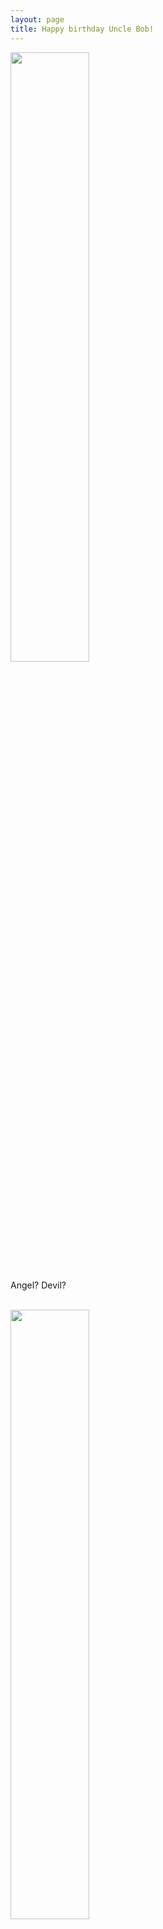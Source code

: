 ```yaml
---
layout: page
title: Happy birthday Uncle Bob!
---
```

<img src="IMG_3079.jpeg" width="50%">
<p>Angel? Devil?</p><br/><img src="IMG_3080.jpeg" width="50%">
<p>This one is a devil for sure.</p><br/><img src="IMG_3096.jpeg" width="50%">
<p>The good kind of Solo cup.</p><br/><img src="IMG_3193.jpeg" width="50%">
<p>What smart-aleks.</p><br/><img src="IMG_3268.jpeg" width="50%">
<p>Top 100 pictures taken moments before disaster</p><br/><img src="IMG_3270.jpeg" width="50%">
<p>Me? Crash? No!</p><br/><img src="IMG_3289.jpeg" width="50%">
<p>1960's Americans and Russians alike are seething.</p><br/><img src="IMG_3310.jpeg" width="50%">
<p>Stop motion must've got this one, moments before he went to light speed.</p><br/><img src="IMG_3317.jpeg" width="50%">
<p>Who left seaworld unlocked?</p><br/><img src="IMG_3318.jpeg" width="50%">
<p>Easter bunny must've had a hell of a time lugging these around.....</p><br/><img src="IMG_3326.jpeg" width="50%">
<p>Need for sunburn. No, I'm not just competitive.</p><br/><img src="IMG_3327.jpeg" width="50%">
<p>You lost because Zack was wearing diamond armor. Oh well, I still won.</p><br/><img src="IMG_3328.jpeg" width="50%">
<p>But you're a good sport about it :)</p><br/><img src="IMG_3574.jpeg" width="50%">
<p>Did he misplace some important document?</p><br/><img src="IMG_3576.jpeg" width="50%">
<p>Guess not. Did he get a raise?</p><br/><img src="IMG_3578.jpeg" width="50%">
<p>Oh. Yes, he did. Good for him!</p><br/><img src="IMG_3579.jpeg" width="50%">
<p>Wish the dirty capitalists weren't looking down on me. :(</p><br/><img src="IMG_3582.jpeg" width="50%">
<p>Smile and wave boys. Smile and wave.</p>
<img src="https://media.giphy.com/media/Uo0CJ8l5kVh2E/source.gif">
<br/><br/>

<img src="IMG_3612.jpeg" width="50%">
<p>He seems to think the camera-person is not above average.</p><br/><img src="IMG_3676.jpeg" width="50%">
<p>Not sure what I was out to plunder. Definitley not a medal, that's for sure.</p><br/><img src="IMG_3729.jpeg" width="50%">
<p>Moments before we ran out of gas. Or so we thought.</p><br/><img src="IMG_3998.jpeg" width="50%">
<p>At least one of you is taking it seriously.</p><br/><img src="IMG_4009.jpeg" width="50%">
<p>Sadly, there was no gold to be found.</p><br/><img src="IMG_4010.jpeg" width="50%">
<p>Fastest statue in the west.</p><br/><img src="IMG_4018.jpeg" width="50%">
<p>Zack was the reason we needed those life jackets, I just know it.</p><br/><img src="IMG_4117.jpeg" width="50%">
<p>Inside joke? Master plan? We'll never know.</p><br/><img src="IMG_4118.jpeg" width="50%">
<p>And they're sure not going to tell us.</p><br/><img src="IMG_4145.jpeg" width="50%">
<p>Oh, the days when his music didn't cause hearing loss. How I miss them.</p><br/><img src="IMG_4207.jpeg" width="50%">
<p>Those are some nice traffic cones. Where'd you ge them?</p><br/><img src="IMG_4208.jpeg" width="50%">
<p></p><br/><img src="IMG_4255.jpeg" width="50%">
<p>I can't bring myself to write something snarky about Brave Wilderness. Move along.</p><br/><img src="IMG_4259.jpeg" width="50%">
<p>Oh, and I got the merch, too.</p><br/><img src="IMG_4261.jpeg" width="50%">
<p>This picture feels like Zuckerberg and his funding people in The Social Network. Except wait, I'm the tech one. Uh-oh!</p><br/><img src="IMG_4347.jpeg" width="50%">
<p>I promise that's absolutley not a racing driver helmet. There are definitley 3d models of skydiver helmets on-line that I could find to make for you. Yup, 100%. I promise.</p><br/><img src="IMG_4390.jpeg" width="50%">
<p>He's got goggles on because I threw him in.</p><br/><img src="IMG_4488.jpeg" width="50%">
<p>Nothing mean to write about General McGee. It was a shame to hear he passed recently</p><br/><img src="IMG_4575.jpeg" width="50%">
<p>He didn't get pulled under right after this photo. Did you really think I'm that mean??</p><br/><img src="IMG_4740.jpeg" width="50%">
<p>The snake's not made of wood this time. Yikes.</p><br/><img src="IMG_4767.jpeg" width="50%">
<p>Oh, and now it's orange....</p><br/><img src="IMG_4778.jpeg" width="50%">
<p>All ready. (Not to actually go swimming, no. What made you think that?)</p><br/><img src="IMG_4784.jpeg" width="50%">
<p>Men In Black, the boat edition. I hope?</p><br/><img src="IMG_5425.jpeg" width="50%">
<p>One of these things is not like the other....</p><br/><img src="IMG_5444.jpeg" width="50%">
<p>Wonder if Zack's shirt is a hint?</p><br/><img src="IMG_5471.jpeg" width="50%">
<p>No way does he have his license for that thing. Get me out!!</p><br/><img src="IMG_5483.jpeg" width="50%">
<p>They did not, in fact, let me out.</p><br/><img src="IMG_5523.jpeg" width="50%">
<p>You trusted him as a pilot?</p><br/><img src="IMG_5531.jpeg" width="50%">
<p>Ah, good. A trustworthy unlicensed pilot, at least.</p><br/><img src="IMG_5691.jpeg" width="50%">
<p>An important lesson was learned that night. Ceremonies are not the place to practice my comedy skills.</p><br/><img src="IMG_0267.jpeg" width="50%">
<p>Perhaps you were the one egging us on? Can't think of why else you aren't in this picture.</p><br/><img src="IMG_0275.jpeg" width="50%">
<p>Moments before the authorities arrived to detain us miscreants.</p><br/><img src="IMG_0283.jpeg" width="50%">
<p>At least this plane doesn't fly.</p><br/><img src="IMG_0532.jpeg" width="50%">
<p>Laziest Chauffeurs ever.</p><br/><img src="IMG_0541.jpeg" width="50%">
<p>Their motto still said "Don't be Evil," then.</p><br/><img src="IMG_0552.jpeg" width="50%">
<p>In hindsight, standing there wasn't our brightest decision ever.</p><br/><img src="IMG_0632.jpeg" width="50%">
<p>What's she scheming up?</p><br/><img src="IMG_0664.jpeg" width="50%">
<p>There must be a metaphor here.</p><br/><img src="IMG_0861.jpeg" width="50%">
<p>More moments before disaster</p><br/><img src="IMG_1016.jpeg" width="50%">
<p>Salmonella speedrun any%</p><br/><img src="IMG_1015.jpeg" width="50%">
<p>World's worst line cooks. Somehow got a good review?</p><br/><img src="IMG_1023.jpeg" width="50%">
<p>Wait. That customer looks familiar??</p><br/><img src="IMG_1033.jpeg" width="50%">
<p>Taken right after someone said something funny, but probably not PC?</p><br/><img src="IMG_1034.jpeg" width="50%">
<p>Ah, right. Something non-PC in the video we made.</p><br/><img src="IMG_1389.jpeg" width="50%">
<p>Never did find Atlantis. Tragic, really.</p><br/><img src="IMG_1395.jpeg" width="50%">
<p>Local man dissapointed to have wasted NG grant to find Atlantis.</p><br/><img src="IMG_1404.jpeg" width="50%">
<p>Florida boy makes a new friend. Florida man is not impressed.</p><br/><img src="IMG_1444.jpeg" width="50%">
<p>I didn't find Atlantis, but that ray was a pretty cool output regardless.</p><br/><img src="IMG_1460.jpeg" width="50%">
<p>Suprisingly, my DJI Spark survived that flight.</p><br/><img src="IMG_1485.jpeg" width="50%">
<p>(1/1) reps completed.</p><br/><img src="IMG_1497.jpeg" width="50%">
<p>Made it by a mile.</p><br/><img src="IMG_1960.jpeg" width="50%">
<p>Photos taken before disaster.</p><br/><img src="IMG_2158.jpeg" width="50%">
<p>No, not the last one. This one.</p><br/><img src="IMG_0132.jpeg" width="50%">
<p>Can't say I'm convinced this is the future of public transit.</p><br/><img src="IMG_0183.jpeg" width="50%">
<p>He already knew I was going to pretend to push him in. Dammit.</p><br/><img src="IMG_0209.jpeg" width="50%">
<p>He's already committed wire fraud. It's too late.</p><br/><img src="IMG_0237.jpeg" width="50%">
<p>Ah so now we know where the pyromaniac tendencies started.</p><br/><img src="IMG_0238.jpeg" width="50%">
<p>Never said I wasn't guilty.</p><br/><img src="IMG_0397.jpeg" width="50%">
<p>Anything I could possibly write couldn't fix this one.</p><br/><img src="IMG_0398.jpeg" width="50%">
<p>Elon Musk could never.</p><br/><img src="IMG_0524.jpeg" width="50%">
<p>What book did you bring us??</p><br/><img src="IMG_0594.jpeg" width="50%">
<p>Crocs were cool. I promise!</p><br/><img src="IMG_0875.jpeg" width="50%">
<p>Undecorated.</p><br/><img src="IMG_0880.jpeg" width="50%">
<p>Did we switch bodies for this photo?</p><br/><img src="IMG_1083.jpeg" width="50%">
<p>If he could do this on the ground, image what he could've done in zero-g.</p><br/><img src="IMG_1313.jpeg" width="50%">
<p>But neither of you ran for office.</p><br/><img src="IMG_1343.jpeg" width="50%">
<p>You fueled the addiction. (Interest? Addiction? Interest? Addiction?)</p><br/><img src="IMG_2016.jpeg" width="50%">
<p></p><br/><img src="IMG_1999.jpeg" width="50%">
<p>Who else?</p><br/><img src="IMG_1998.jpeg" width="50%">
<p>It'll be cool to see if the other two become true.</p><br/><img src="IMG_1929.jpeg" width="50%">
<p>Uh-oh. They found us.</p><br/><img src="IMG_1916.jpeg" width="50%">
<p>This photographer was really slacking. Got two of them.</p><br/><img src="IMG_1909.jpeg" width="50%">
<p>Yikes, this one too.</p><br/><img src="IMG_1850.jpeg" width="50%">
<p>It's flat fuck friday.</p>
<img src="https://preview.redd.it/3k5xfjb3o2l41.jpg?auto=webp&s=af4d4c5b86a190a0acee4111729df148220672d2">
<br/><br/>



<img src="IMG_1694.jpeg" width="50%">
<p>oh no! metaverse man has got my brother!!</p><br/><img src="IMG_1562.jpeg" width="50%">
<p>They'll never find us here. OH SHIT!</p><br/><img src="IMG_1560.jpeg" width="50%">
<p>Not sure how two mortal enemies could be taking a picture together. Their bosses are going to do them both in!!</p><br/><img src="IMG_1536.jpeg" width="50%">
<p>At least one of us looks happy.</p><br/><img src="IMG_2300.jpeg" width="50%">
<p>For once, saying "This should be an album cover" isn't funny. Damn.</p><br/><img src="IMG_2271.jpeg" width="50%">
<p>Something tells me Zack farted.</p><br/><img src="IMG_2247.jpeg" width="50%">
<p>What was the cameraman doing??</p><br/><img src="IMG_1078.jpeg" width="50%">
<p>He must've said something I wasn't supposed to laugh at.</p><br/><img src="IMG_0823.jpeg" width="50%">
<p>3 year streak of not falling in at work!</p><br/><img src="IMG_0815.jpeg" width="50%">
<p>The one boat I still can't drive well.</p><br/><img src="IMG_0730.jpeg" width="50%">
<p>One of you looks like a professional biker. Hint: it's not who you'd think.</p><br/><img src="IMG_0729.jpeg" width="50%">
<p>Glad to see you got into the spirit.</p><br/><img src="IMG_0676.jpeg" width="50%">
<p>Two test-pilots and their family, who are dissapointed that they keep enlisting.</p><br/><img src="IMG_0672.jpeg" width="50%">
<p>Or maybe not?</p><br/><img src="IMG_0581.jpeg" width="50%">
<p>I wasn't driving THAT fast....</p><br/><img src="IMG_0579.jpeg" width="50%">
<p>Smile and wave, boys.</p><br/><img src="IMG_0500.jpg" width="50%">
<p>They were never heard from again...</p><br/><img src="IMG_0192.jpeg" width="50%">
<p>Park ranger?</p><br/><img src="IMG_2162.jpg" width="50%">
<p>Can't believe they trusted us to not misbehave around her.</p><br/><img src="IMG_2150.jpeg" width="50%">
<p>Ah, there it is.</p><br/><img src="IMG_1879.jpeg" width="50%">
<p>Face of a madman</p><br/><img src="IMG_1675.jpeg" width="50%">
<p>I had pictures from that trip as my phone's wallpaper for so long. 10/10 please take us again.</p><br/><img src="IMG_1668.jpeg" width="50%">
<p>So much Instagram content.</p><br/><img src="IMG_1667.jpeg" width="50%">
<p> We're really leaning into this? Ok. Fine.</p><br/><img src="IMG_1666.jpeg" width="50%">
<p>See, now I can say it should be an album cover.</p><br/><img src="IMG_1649.jpg" width="50%">
<p>Which one of you fell first?</p><br/><img src="IMG_1640.jpeg" width="50%">
<p>Still can't believe they let us name a lift after you. :)</p><br/><img src="IMG_1163.jpeg" width="50%">
<p>My descent into rapid capitalism. Don't mind the chronological order.</p><br/><img src="IMG_1115.jpeg" width="50%">
<p>I should sell this as an NFT, since it's one of the few recent(ish) with his hair visible. Hmmmm....</p><br/><img src="IMG_3956.jpeg" width="50%">
<p></p><br/><img src="IMG_3934.jpeg" width="50%">
<p>Well, we know at least one person felt no fear.</p><br/><img src="IMG_3912.jpeg" width="50%">
<p>But we somehow all survived, regardless.</p><br/><img src="IMG_3809.jpg" width="50%">
<p>RIP those sunglasses. Perhaps we'll find them on the bottom someday.</p><br/><img src="IMG_3793.jpeg" width="50%">
<p>Top 100 photos timed so perfect, you won't even believe it.</p><br/><img src="IMG_3705.jpeg" width="50%">
<p>This is probably the last time I talked him into a hike.</p><br/><img src="IMG_3521.jpeg" width="50%">
<p>Big resume moves</p><br/><img src="IMG_3272.jpeg" width="50%">
<p>Ah, we've reached the final stage in his evolution.</p><br/><img src="IMG_3253.jpeg" width="50%">
<p>Boat driving 101: The less you can see, the better.</p><br/><img src="IMG_3180.jpeg" width="50%">
<p>Me passing my Calc exam</p><br/><img src="IMG_3047.jpeg" width="50%">
<p>Purple doesn't feel right on him.</p><br/><img src="IMG_3001.jpeg" width="50%">
<p></p><br/><img src="IMG_2990.jpeg" width="50%">
<p>Man, it feels like so many more people were there.</p><br/><img src="IMG_2510.jpeg" width="50%">
<p>Nevermind. <b>THIS</b> was me last semester.</p><br/><img src="IMG_8030.jpeg" width="50%">
<p>One of the few impulse purchases I can't say I regret.</p><br/><img src="IMG_8018.jpeg" width="50%">
<p>Ah, he has 100% reached his final form, now.</p><br/><img src="IMG_7395.jpg" width="50%">
<p>This time it's not super funny to say "moments before disaster"</p><br/><img src="IMG_7384.jpeg" width="50%">
<p></p><br/><img src="IMG_7093.jpg" width="50%">
<p>Parents decide to break their own rules at the strangest of times, I must say.</p><br/><img src="IMG_7008.jpeg" width="50%">
<p>I always knew he was Australian.</p><br/><img src="IMG_7006.jpeg" width="50%">
<p>Australian man returns to the northen hemisphere</p><br/><img src="IMG_6986.jpeg" width="50%">
<p>Suprised there wasn't a National Geographic grant for this photo expedition.</p><br/><img src="IMG_6977.jpeg" width="50%">
<p>Ah, that's why.</p><br/><img src="IMG_6971.jpeg" width="50%">
<p>Everybody run! They've given him power!!!</p><br/><img src="IMG_6969.jpg" width="50%">
<p>Can't explain the mask in a boat, no.</p><br/><img src="IMG_6849.jpeg" width="50%">
<p>Nope, still doesn't make any sense.</p><br/><img src="IMG_6843.jpeg" width="50%">
<p>And it gets stranger and stranger and stranger.</p><br/><img src="IMG_1044.jpeg" width="50%">
<p>I have strong white dad energy in this picture. No, I won't elaborate.</p><br/><img src="IMG_9505.jpg" width="50%">
<p>Ah, the days of outdoor masks. How I hated them.</p><br/><img src="IMG_9103.jpg" width="50%">
<p>He has won.</p><br/><img src="IMG_8714.jpg" width="50%">
<p>Capitol stones can also be a good source of social media content.</p><br/><img src="IMG_2217.jpg" width="50%">
<p></p><br/><img src="IMG_1332.jpg" width="50%">
<p>Not sure which of us would be more dangerous.</p><br/><img src="IMG_0603.jpg" width="50%">
<p>Can't say I blamed you.</p><br/><img src="IMG_0598.jpg" width="50%">
<p></p><br/><img src="IMG_0589.jpg" width="50%">
<p>Oh, good. You <i>were</i> awake for part of it.</p><br/><img src="IMG_0501.jpg" width="50%">
<p>"He'll get better."</p><br/><img src="IMG_2180-other.jpeg" width="50%">
<p>Not sure that time makes us <i>all</i> better drivers</p><br/><img src="IMG_2218-other.jpeg" width="50%">
<p>Another investment of yours?</p><br/><img src="IMG_2473-other.jpeg" width="50%">
<p>You didn't have to run from these ones.</p><br/><img src="IMG_2477-other.jpeg" width="50%">
<p>I lost? I'm not supposed to lose. Let me see the script!!</p>
<img src="https://media.tenor.com/images/659921a8f3a5d2973375357089dadb64/raw">
<br/><br/>
<img src="IMG_2643-other.jpeg" width="50%">
<p>You shouldn't have ever let us play Minecraft in real life.</p><br/><img src="IMG_2656-other.jpeg" width="50%">
<p>Yummu</p><br/><img src="IMG_2809-other.jpeg" width="50%">
<p>Glad this particular instrument didn't stick.</p><br/><img src="IMG_2883-other.jpeg" width="50%">
<p>I don't feel like there's an acceptable joke for this one.</p><br/><img src="IMG_5007-another.jpeg" width="50%">
<p>This drone is also a trooper, given that you made the awful decision to put it's care in my hands.</p><br/><img src="IMG_5047-another.jpeg" width="50%">
<p>This one has been my mom's phone wallpaper for longer than I paid attention to these things.</p><br/><img src="IMG_5112-another.jpeg" width="50%">
<p>Can't believe you got in one of the few pictures of that damn sailboat actually working.</p><br/><img src="IMG_5116-another.jpeg" width="50%">
<p>You can't loose any sunglasses in this boat. I hope.</p><br/><img src="IMG_5144-another.jpeg" width="50%">
<p></p><br/><img src="IMG_4742-haha.jpeg" width="50%">
<p>Me realizing I'm bad at stand-up. Or no, maybe it's the audience?</p><br/><img src="IMG_4745-haha.jpeg" width="50%">
<p>Mission passed.</p><br/><img src="IMG_4800-haha.jpeg" width="50%">
<p></p><br/><img src="IMG_4863-haha.jpeg" width="50%">
<p>I do have to wonder about the idealogy conflict between Bhuddism and uhhh, heavy metal?</p><br/><img src="IMG_4974-haha.jpeg" width="50%">
<p>But at least he's enjoying it!</p><br/><img src="IMG_5401-haha.jpeg" width="50%">
<p>I've gotta find that video footage.</p><br/><img src="IMG_5425-haha.jpeg" width="50%">
<p>You're welcome for the birthday gift. Don't ask how we got the money for that one.</p><br/><img src="IMG_5442-haha.jpeg" width="50%">
<p>Once again, a ruined opportunity to say "this should be an album cover."</p><br/><img src="IMG_6409-haha.jpeg" width="50%">
<p>Ah, well, at least this time, they're not from rival factions.</p><br/><img src="IMG_4141.JPG" width="50%">
<p>How did that compare to the real thing? Wait, <i>have</i> you been to Japan?</p><br/><img src="IMG_2433.jpg" width="50%">
<p></p><br/><img src="IMG_4587.jpg" width="50%">
<p>What happened to this photo??</p><br/><img src="IMG_9205.JPG" width="50%">
<p>Still waiting on that flight.</p><br/><img src="IMG_6388.JPG" width="50%">
<p>How expensive are chartered helicopters, by the way?</p><br/><img src="IMG_9557.JPG" width="50%">
<p>Was I <i>supposed</i> to be laughing?</p><br/><img src="IMG_2241.JPG" width="50%">
<p>Living the Hollywood life. No, not <i>that</i> one.</p><br/><img src="Family.jpg" width="50%">
<p>Can't believe you let me out looking like that.</p><br/><img src="IMG_1890.JPG" width="50%">
<p>Who was the other photographer?</p><br/><img src="IMG_20190615_155700.JPG" width="50%">
<p></p><br/><img src="IMG_16081.JPG" width="50%">
<p></p><br/><img src="IMG_16531.JPG" width="50%">
<p>He seems to be more impressed than you.</p><br/><img src="photo2.JPG" width="50%">
<p>Did you throw him backwards right after?</p><br/><img src="2022-02-07_21-49.png" width="50%">
<p>When's this sequel releasing?</p><br/>